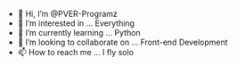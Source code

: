 - 👋 Hi, I’m @PVER-Programz
- 👀 I’m interested in ... Everything
- 🌱 I’m currently learning ... Python
- 💞️ I’m looking to collaborate on ... Front-end Development
- 📫 How to reach me ... I fly solo

<!---
PVER-Programz/PVER-Programz is a ✨ special ✨ repository because its `README.md` (this file) appears on your GitHub profile.
You can click the Preview link to take a look at your changes.
--->
